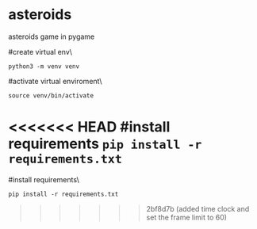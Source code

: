 # asteroids

asteroids game in pygame


#create virtual env\

`python3 -m venv venv`

#activate virtual enviroment\

`source venv/bin/activate`

<<<<<<< HEAD
#install requirements
`pip install -r requirements.txt`
=======
#install requirements\

`pip install -r requirements.txt`
>>>>>>> 2bf8d7b (added time clock and set the frame limit to 60)
